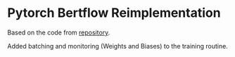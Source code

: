 # Pytorch Bertflow Reimplementation

Based on the code from [repository](https://github.com/UKPLab/pytorch-bertflow).

Added batching and monitoring (Weights and Biases) to the training routine.
